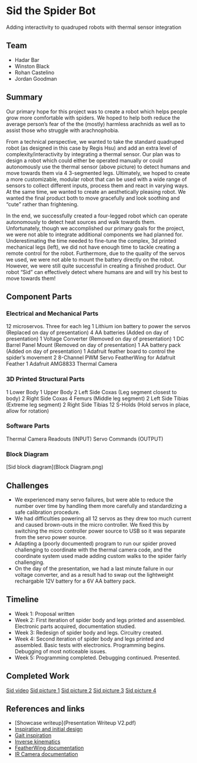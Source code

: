 # Sid the Spider Bot

Adding interactivity to quadruped robots with thermal sensor integration


## Team

* Hadar Bar
* Winston Black
* Rohan Castelino
* Jordan Goodman


## Summary

Our primary hope for this project was to create a robot which helps people grow more comfortable with spiders. We hoped to help both reduce the average person’s fear of the the (mostly) harmless arachnids as well as to assist those who struggle with arachnophobia.

From a technical perspective, we wanted to take the standard quadruped robot (as designed in this case by Regis Hsu) and add an extra level of complexity/interactivity by integrating a thermal sensor. Our plan was to design a robot which could either be operated manually or could autonomously use the thermal sensor (above picture) to detect humans and move towards them via 4 3-segmented legs. Ultimately, we hoped to create a more customizable, modular robot that can be used with a wide range of sensors to collect different inputs, process them and react in varying ways. At the same time, we wanted to create an aesthetically pleasing robot. We wanted the final product both to move gracefully and look soothing and “cute” rather than frightening.

In the end, we successfully created a four-legged robot which can operate autonomously to detect heat sources and walk towards them. Unfortunately, though we accomplished our primary goals for the project, we were not able to integrate additional components we had planned for. Underestimating the time needed to fine-tune the complex, 3d printed mechanical legs (left), we did not have enough time to tackle creating a remote control for the robot. Furthermore, due to the quality of the servos we used, we were not able to mount the battery directly on the robot. However, we were still quite successful in creating a finished product. Our robot “Sid” can effectively detect where humans are and will try his best to move towards them!

## Component Parts

### Electrical and Mechanical Parts
12 microservos. Three for each leg
1 Lithium ion battery to power the servos (Replaced on day of presentation)
4 AA batteries (Added on day of presentation)
1 Voltage Converter (Removed on day of presentation)
1 DC Barrel Panel Mount (Removed on day of presentation)
1 AA battery pack (Added on day of presentation)
1 Adafruit feather board to control the spider’s movement
2 8-Channel PWM Servo FeatherWing for Adafruit Feather
1 Adafruit AMG8833 Thermal Camera

### 3D Printed Structural Parts
1 Lower Body
1 Upper Body
2 Left Side Coxas (Leg segment closest to body)
2 Right Side Coxas
4 Femurs (Middle leg segment)
2 Left Side Tibias (Extreme leg segment)
2 Right Side Tibias
12 S-Holds (Hold servos in place, allow for rotation)

### Software Parts
Thermal Camera Readouts (INPUT)
Servo Commands (OUTPUT)

### Block Diagram
[Sid block diagram](Block Diagram.png)

## Challenges

- We experienced many servo failures, but were able to reduce the number over time by handling them more carefully and standardizing a safe calibration procedure.
- We had difficulties powering all 12 servos as they drew too much current and caused brown-outs in the micro controller. We fixed this by switching the micro controller power source to USB so it was separate from the servo power source.
- Adapting a (poorly documented) program to run our spider proved challenging to coordinate with the thermal camera code, and the coordinate system used made adding custom walks to the spider fairly challenging.
- On the day of the presentation, we had a last minute failure in our voltage converter, and as a result had to swap out the lightweight rechargable 12V battery for a 6V AA battery pack.

## Timeline
- Week 1: Proposal written
- Week 2: First iteration of spider body and legs printed and assembled. Electronic parts acquired, documentation studied.
- Week 3: Redesign of spider body and legs. Circuitry created.
- Week 4: Second iteration of spider body and legs printed and assembled. Basic tests with electronics. Programming begins. Debugging of most noticeable issues.
- Week 5: Programming completed. Debugging continued. Presented.

## Completed Work

[Sid video](IMG_1027.mp4)
[Sid picture 1](IMG_1033.JPG)
[Sid picture 2](IMG_1038.JPG)
[Sid picture 3](IMG_1039.JPG)
[Sid picture 4](IMG_1042.JPG)

## References and links

- [Showcase writeup](Presentation Writeup V2.pdf)
- [Inspiration and initial design](http://www.instructables.com/id/DIY-Spider-RobotQuad-robot-Quadruped/)
- [Gait inspiration](https://makezine.com/2016/11/22/robot-quadruped-arduino-program/)
- [Inverse kinematics](https://oscarliang.com/inverse-kinematics-implementation-hexapod-robots/)
- [FeatherWing documentation](https://cdn-learn.adafruit.com/downloads/pdf/adafruit-8-channel-pwm-or-servo-featherwing.pdf)
- [IR Camera documentation](https://www.adafruit.com/product/3538)
